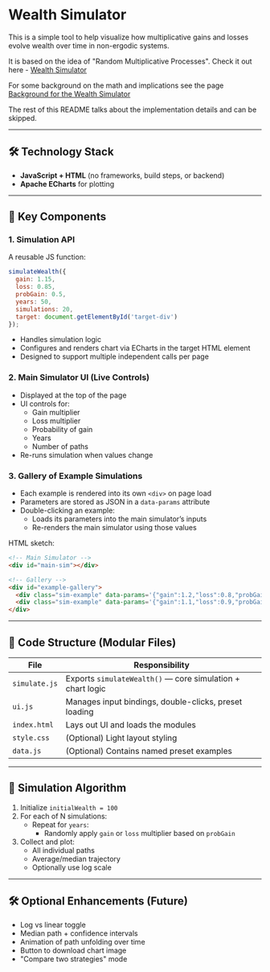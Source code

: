 # Wealth Simulator
This is a simple tool to help visualize how multiplicative gains and losses evolve wealth over time in non-ergodic systems. 

It is based on the idea of "Random Multiplicative Processes". Check it out here - [Wealth Simulator](https://abhishekmishra.github.io/wealth-simulator/)

For some background on the math and implications see the page [Background for the Wealth Simulator](https://abhishekmishra.github.io/wealth-simulator/background.html)

The rest of this README talks about the implementation details and can be skipped. 

---

## 🛠️ Technology Stack

- **JavaScript + HTML** (no frameworks, build steps, or backend)
- **Apache ECharts** for plotting

---

## 🔧 Key Components

### 1. **Simulation API**

A reusable JS function:

```js
simulateWealth({
  gain: 1.15,
  loss: 0.85,
  probGain: 0.5,
  years: 50,
  simulations: 20,
  target: document.getElementById('target-div')
});
```

- Handles simulation logic
- Configures and renders chart via ECharts in the target HTML element
- Designed to support multiple independent calls per page

### 2. **Main Simulator UI (Live Controls)**

- Displayed at the top of the page
- UI controls for:
  - Gain multiplier
  - Loss multiplier
  - Probability of gain
  - Years
  - Number of paths
- Re-runs simulation when values change

### 3. **Gallery of Example Simulations**

- Each example is rendered into its own `<div>` on page load
- Parameters are stored as JSON in a `data-params` attribute
- Double-clicking an example:
  - Loads its parameters into the main simulator’s inputs
  - Re-renders the main simulator using those values

HTML sketch:

```html
<!-- Main Simulator -->
<div id="main-sim"></div>

<!-- Gallery -->
<div id="example-gallery">
  <div class="sim-example" data-params='{"gain":1.2,"loss":0.8,"probGain":0.5}'></div>
  <div class="sim-example" data-params='{"gain":1.1,"loss":0.9,"probGain":0.4}'></div>
</div>
```

---

## 📀 Code Structure (Modular Files)

| File           | Responsibility                                               |
|----------------|-------------------------------------------------------------|
| `simulate.js`  | Exports `simulateWealth()` — core simulation + chart logic   |
| `ui.js`        | Manages input bindings, double-clicks, preset loading       |
| `index.html`   | Lays out UI and loads the modules                           |
| `style.css`    | (Optional) Light layout styling                             |
| `data.js`      | (Optional) Contains named preset examples                   |

---

## 🧮 Simulation Algorithm

1. Initialize `initialWealth = 100`
2. For each of N simulations:
   - Repeat for `years`:
     - Randomly apply `gain` or `loss` multiplier based on `probGain`
3. Collect and plot:
   - All individual paths
   - Average/median trajectory
   - Optionally use log scale

---

## 🛠️ Optional Enhancements (Future)

- Log vs linear toggle
- Median path + confidence intervals
- Animation of path unfolding over time
- Button to download chart image
- "Compare two strategies" mode


